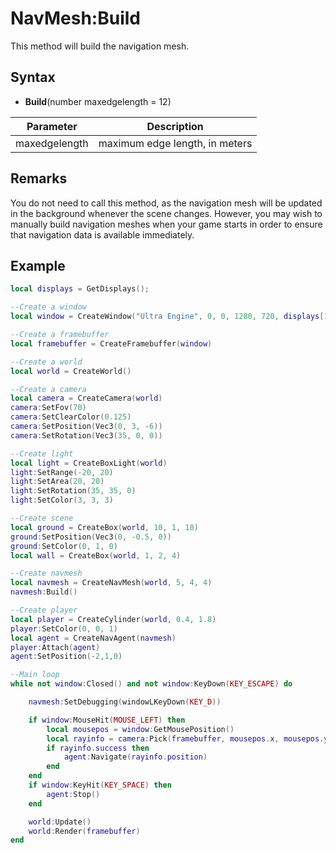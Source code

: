 # NavMesh:Build

This method will build the navigation mesh.

## Syntax

- **Build**(number maxedgelength = 12)

| Parameter | Description |
|---|---|
| maxedgelength | maximum edge length, in meters |

## Remarks

You do not need to call this method, as the navigation mesh will be updated in the background whenever the scene changes. However, you may wish to manually build navigation meshes when your game starts in order to ensure that navigation data is available immediately.

## Example

```lua
local displays = GetDisplays();

--Create a window
local window = CreateWindow("Ultra Engine", 0, 0, 1280, 720, displays[1], WINDOW_CENTER | WINDOW_TITLEBAR)

--Create a framebuffer
local framebuffer = CreateFramebuffer(window)

--Create a world
local world = CreateWorld()

--Create a camera
local camera = CreateCamera(world)
camera:SetFov(70)
camera:SetClearColor(0.125)
camera:SetPosition(Vec3(0, 3, -6))
camera:SetRotation(Vec3(35, 0, 0))

--Create light
local light = CreateBoxLight(world)
light:SetRange(-20, 20)
light:SetArea(20, 20)
light:SetRotation(35, 35, 0)
light:SetColor(3, 3, 3)

--Create scene
local ground = CreateBox(world, 10, 1, 10)
ground:SetPosition(Vec3(0, -0.5, 0))
ground:SetColor(0, 1, 0)
local wall = CreateBox(world, 1, 2, 4)

--Create navmesh
local navmesh = CreateNavMesh(world, 5, 4, 4)
navmesh:Build()

--Create player
local player = CreateCylinder(world, 0.4, 1.8)
player:SetColor(0, 0, 1)
local agent = CreateNavAgent(navmesh)
player:Attach(agent)
agent:SetPosition(-2,1,0)

--Main loop
while not window:Closed() and not window:KeyDown(KEY_ESCAPE) do

    navmesh:SetDebugging(windowLKeyDown(KEY_D))

    if window:MouseHit(MOUSE_LEFT) then
        local mousepos = window:GetMousePosition()
        local rayinfo = camera:Pick(framebuffer, mousepos.x, mousepos.y)
        if rayinfo.success then
            agent:Navigate(rayinfo.position)
        end
    end
    if window:KeyHit(KEY_SPACE) then
        agent:Stop()
    end

    world:Update()
    world:Render(framebuffer)
end
```
